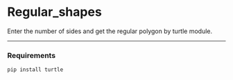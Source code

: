 # Regular_shapes
Enter the number of sides and get the regular polygon by turtle module. 
<hr>
<h3>Requirements</h3>

```
pip install turtle
```
